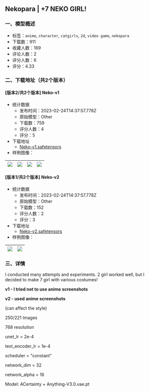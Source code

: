 ## Nekopara | +7 NEKO GIRL!
### 一、模型概述

- 标签：`anime`, `character`, `catgirls`, `2d`, `video game`, `nekopara`
- 下载数：911
- 收藏人数：169
- 评论人数：2
- 评分人数：6
- 评分：4.33

### 二、下载地址（共2个版本）

#### [版本2/共2个版本] Neko-v1

- 统计数据
  - 发布时间：2023-02-24T14:37:57.778Z
  - 原始模型：Other
  - 下载数：759
  - 评分人数：4
  - 评分：5
- 下载地址
  - [Neko-v1.safetensors](https://civitai.com/api/download/models/14844)
- 样例图像：

| <img src="https://image.civitai.com/xG1nkqKTMzGDvpLrqFT7WA/939f9f57-f25e-438a-fff4-ffa0035d1b00/width=450/145231.jpeg" /> | <img src="https://image.civitai.com/xG1nkqKTMzGDvpLrqFT7WA/f7c5492c-e872-4866-b78c-377f7867b600/width=450/145241.jpeg" /> | <img src="https://image.civitai.com/xG1nkqKTMzGDvpLrqFT7WA/b3bf71bf-426d-4ec8-5fe2-abb25bd56f00/width=450/145240.jpeg" /> | <img src="https://image.civitai.com/xG1nkqKTMzGDvpLrqFT7WA/5163e4c1-153e-483a-7962-f7b8bca6d100/width=450/145239.jpeg" /> |
| ---- | ---- | ---- | ---- |

#### [版本1/共2个版本] Neko-v2

- 统计数据
  - 发布时间：2023-02-24T14:37:57.778Z
  - 原始模型：Other
  - 下载数：152
  - 评分人数：2
  - 评分：3
- 下载地址
  - [Neko-v2.safetensors](https://civitai.com/api/download/models/14845)
- 样例图像：

| <img src="https://image.civitai.com/xG1nkqKTMzGDvpLrqFT7WA/5b192224-b3bf-4742-f70e-eec73c60ab00/width=450/145243.jpeg" /> | <img src="https://image.civitai.com/xG1nkqKTMzGDvpLrqFT7WA/cadda1ff-5949-4469-eebc-42b04c29d300/width=450/145242.jpeg" /> |
| ---- | ---- |


### 三、详情
<p>I conducted many attempts and experiments. 2 girl worked well, but I decided to make 7 girl with various costumes!</p><p><strong>v1 - I tried not to use anime screenshots</strong></p><p><strong>v2 - used anime screenshots</strong></p><p>(can affect the style)</p><p>250/221 Images</p><p>768 resolution</p><p>unet_lr = 2e-4</p><p>text_encoder_lr = 1e-4</p><p>scheduler = "constant"</p><p>network_dim = 32</p><p>network_alpha = 16</p><p>Model: ACertainty + Anything-V3.0.vae.pt</p>